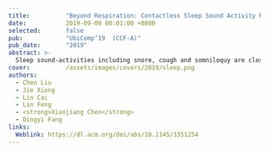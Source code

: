 ```yaml
---
title:          "Beyond Respiration: Contactless Sleep Sound Activity Recognition Using RF Signals"
date:           2019-09-09 00:01:00 +0800
selected:       false
pub:            "UbiComp’19  (CCF-A)"
pub_date:       "2019"
abstract: >-
  Sleep sound-activities including snore, cough and somniloquy are closely related to sleep quality, sleep disorder and even illnesses. To obtain the information of these activities, current solutions either require the user to wear various sensors/devices, or use the camera/microphone to record the image/sound data. However, many people are reluctant to wear sensors/devices during sleep. The video-based and audio-based approaches raise privacy concerns. In this work, we propose a novel system TagSleep to address the issues mentioned above. For the first time, we propose the concept of two-layer sensing. We employ the respiration sensing information as the basic first-layer information, which is applied to further obtain rich second-layer sensing information including snore, cough and somniloquy. Specifically, without attaching any device to the human body, by just deploying low-cost and flexible RFID tags near to the user, we can accurately obtain the respiration information. What's more interesting, the user's cough, snore and somniloquy all affect his/her respiration, so the fine-grained respiration changes can be used to infer these sleep sound-activities without recording the sound data. We design and implement our system with just three RFID tags and one RFID reader. We evaluate the performance of TagSleep with 30 users (13 males and 17 females) for a period of 2 months. TagSleep is able to achieve higher than 96.58% sensing accuracy in recognizing snore, cough and somniloquy under various sleep postures. TagSleep also boosts the sleep posture recognition accuracy to 98.94%. 
cover:          /assets/images/covers/2019/sleep.png
authors:
  - Chen Liu
  - Jie Xiong
  - Lin Cai
  - Lin Feng 
  - <strong>Xiaojiang Chen</strong>
  - Dingyi Fang
links:
  Weblink: https://dl.acm.org/doi/abs/10.1145/3351254
---
```

